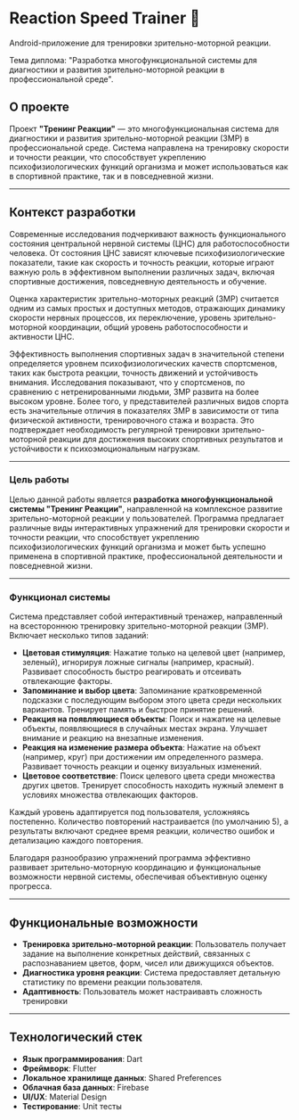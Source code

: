 # Reaction Speed Trainer 📱

Android-приложение для тренировки зрительно-моторной реакции.

Тема диплома: "Разработка многофункциональной системы для диагностики и развития зрительно-моторной реакции в профессиональной среде".  

## О проекте

Проект **"Тренинг Реакции"** — это многофункциональная система для диагностики и развития зрительно-моторной реакции (ЗМР) в профессиональной среде. Система направлена на тренировку скорости и точности реакции, что способствует укреплению психофизиологических функций организма и может использоваться как в спортивной практике, так и в повседневной жизни.

---

## Контекст разработки

Современные исследования подчеркивают важность функционального состояния центральной нервной системы (ЦНС) для работоспособности человека. От состояния ЦНС зависят ключевые психофизиологические показатели, такие как скорость и точность реакции, которые играют важную роль в эффективном выполнении различных задач, включая спортивные достижения, повседневную деятельность и обучение.

Оценка характеристик зрительно-моторных реакций (ЗМР) считается одним из самых простых и доступных методов, отражающих динамику скорости нервных процессов, их переключение, уровень зрительно-моторной координации, общий уровень работоспособности и активности ЦНС.

Эффективность выполнения спортивных задач в значительной степени определяется уровнем психофизиологических качеств спортсменов, таких как быстрота реакции, точность движений и устойчивость внимания. Исследования показывают, что у спортсменов, по сравнению с нетренированными людьми, ЗМР развита на более высоком уровне. Более того, у представителей различных видов спорта есть значительные отличия в показателях ЗМР в зависимости от типа физической активности, тренировочного стажа и возраста. Это подтверждает необходимость регулярной тренировки зрительно-моторной реакции для достижения высоких спортивных результатов и устойчивости к психоэмоциональным нагрузкам.

---

### Цель работы

Целью данной работы является **разработка многофункциональной системы "Тренинг Реакции"**, направленной на комплексное развитие зрительно-моторной реакции у пользователей. Программа предлагает различные виды интерактивных упражнений для тренировки скорости и точности реакции, что способствует укреплению психофизиологических функций организма и может быть успешно применена в спортивной практике, профессиональной деятельности и повседневной жизни.

---

### Функционал системы

Система представляет собой интерактивный тренажер, направленный на всестороннюю тренировку зрительно-моторной реакции (ЗМР). Включает несколько типов заданий:

- **Цветовая стимуляция**: Нажатие только на целевой цвет (например, зеленый), игнорируя ложные сигналы (например, красный). Развивает способность быстро реагировать и отсеивать отвлекающие факторы.
- **Запоминание и выбор цвета**: Запоминание кратковременной подсказки с последующим выбором этого цвета среди нескольких вариантов. Тренирует память и быстрое принятие решений.
- **Реакция на появляющиеся объекты**: Поиск и нажатие на целевые объекты, появляющиеся в случайных местах экрана. Улучшает внимание и реакцию на внезапные изменения.
- **Реакция на изменение размера объекта**: Нажатие на объект (например, круг) при достижении им определенного размера. Развивает точность реакции и оценку визуальных изменений.
- **Цветовое соответствие**: Поиск целевого цвета среди множества других цветов. Тренирует способность находить нужный элемент в условиях множества отвлекающих факторов.

Каждый уровень адаптируется под пользователя, усложняясь постепенно. Количество повторений настраивается (по умолчанию 5), а результаты включают среднее время реакции, количество ошибок и детализацию каждого повторения.

Благодаря разнообразию упражнений программа эффективно развивает зрительно-моторную координацию и функциональные возможности нервной системы, обеспечивая объективную оценку прогресса.

---

## Функциональные возможности

- **Тренировка зрительно-моторной реакции**: Пользователь получает задание на выполнение конкретных действий, связанных с распознаванием цветов, форм, чисел или движущихся объектов.
- **Диагностика уровня реакции**: Система предоставляет детальную статистику по времени реакции пользователя.
- **Адаптивность**: Пользователь может настраивавть сложность тренировки

---

## Технологический стек

- **Язык программирования**: Dart  
- **Фреймворк**: Flutter  
- **Локальное хранилище данных**: Shared Preferences  
- **Облачная база данных**: Firebase  
- **UI/UX**: Material Design  
- **Тестирование**: Unit тесты  
